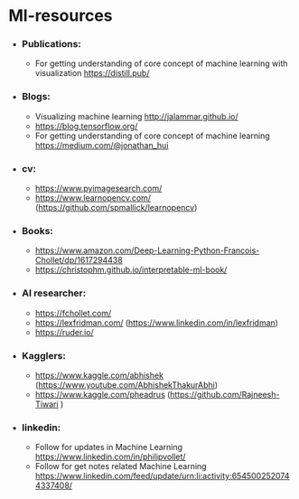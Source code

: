 # Ml-resources

* ### Publications:
  - For getting understanding of core concept of machine learning with visualization https://distill.pub/

* ### Blogs:
  - Visualizing machine learning http://jalammar.github.io/ 
  - https://blog.tensorflow.org/
  - For getting understanding of core concept of machine learning https://medium.com/@jonathan_hui

* ### cv:
  - https://www.pyimagesearch.com/ 
  - https://www.learnopencv.com/ (https://github.com/spmallick/learnopencv)


* ### Books:
  - https://www.amazon.com/Deep-Learning-Python-Francois-Chollet/dp/1617294438
  - https://christophm.github.io/interpretable-ml-book/


* ### AI researcher:
  - https://fchollet.com/
  - https://lexfridman.com/ (https://www.linkedin.com/in/lexfridman)
  - https://ruder.io/

* ### Kagglers:
  - https://www.kaggle.com/abhishek (https://www.youtube.com/AbhishekThakurAbhi)
  - https://www.kaggle.com/pheadrus (https://github.com/Rajneesh-Tiwari )


* ### linkedin:
  - Follow for updates in Machine Learning https://www.linkedin.com/in/philipvollet/
  - Follow for get notes related Machine Learning https://www.linkedin.com/feed/update/urn:li:activity:6545002520744337408/

